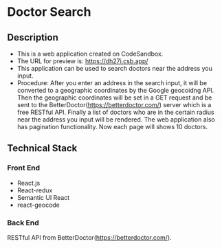# Doctor Search

## Description

- This is a web application created on CodeSandbox.
- The URL for preview is: https://dh27i.csb.app/
- This application can be used to search doctors near the address you input.
- Procedure: After you enter an address in the search input, it will be converted to a geographic coordinates by the Google geocoidng API. Then the geographic coordinates will be set in a GET request and be sent to the BetterDoctor(https://betterdoctor.com/) server which is a free RESTful API. Finally a list of doctors who are in the certain radius near the address you input will be rendered. The web application also has pagination functionality. Now each page will shows 10 doctors.

## Technical Stack

### Front End

- React.js
- React-redux
- Semantic UI React
- react-geocode

### Back End

RESTful API from BetterDoctor(https://betterdoctor.com/).
